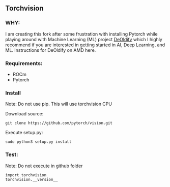 ## Torchvision
### WHY:
I am creating this fork after some frustration with installing Pytorch while playing around with Machine Learning (ML) project [DeOldify](https://github.com/jantic/DeOldify) which I highly recommend if you are interested in getting started in AI, Deep Learning, and ML. Instructions for DeOldify on AMD here. 

### Requirements:
* ROCm 
* Pytorch

### Install 
Note: Do not use pip. This will use torchvision CPU

Download source:

    git clone https://github.com/pytorch/vision.git
    
Execute setup.py:

    sudo python3 setup.py install

### Test:
Note: Do not execute in github folder

    import torchvision
    torchvision.__version__

<!--stackedit_data:
eyJoaXN0b3J5IjpbLTc3Mjk0OTEzOF19
-->